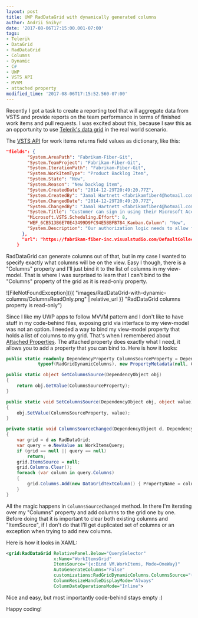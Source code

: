 ```yaml
---
layout: post
title: UWP RadDataGrid with dynamically generated columns
author: Andrii Snihyr
date: '2017-08-06T17:15:00.001-07:00'
tags:
- Telerik
- DataGrid
- RadDataGrid
- Columns
- Dynamic
- C#
- UWP
- VSTS API
- MVVM
- attached property
modified_time: '2017-08-06T17:15:52.560-07:00'
---
```

Recently I got a task to create a reporting tool that will aggregate data from VSTS and provide reports on the team performance in terms of finished work items and pull requests. I was excited about this, because I saw this as an opportunity to use [Telerik's data grid](http://docs.telerik.com/windows-universal/controls/raddatagrid/overview) in the real world scenario.
<!--more-->

The [VSTS API](https://www.visualstudio.com/en-us/docs/integrate/api/wit/work-items) for work items returns field values as dictionary, like this:
```json
"fields": {
        "System.AreaPath": "Fabrikam-Fiber-Git",
        "System.TeamProject": "Fabrikam-Fiber-Git",
        "System.IterationPath": "Fabrikam-Fiber-Git",
        "System.WorkItemType": "Product Backlog Item",
        "System.State": "New",
        "System.Reason": "New backlog item",
        "System.CreatedDate": "2014-12-29T20:49:20.77Z",
        "System.CreatedBy": "Jamal Hartnett <fabrikamfiber4@hotmail.com>",
        "System.ChangedDate": "2014-12-29T20:49:20.77Z",
        "System.ChangedBy": "Jamal Hartnett <fabrikamfiber4@hotmail.com>",
        "System.Title": "Customer can sign in using their Microsoft Account",
        "Microsoft.VSTS.Scheduling.Effort": 8,
        "WEF_6CB513B6E70E43499D9FC94E5BBFB784_Kanban.Column": "New",
        "System.Description": "Our authorization logic needs to allow for users with Microsoft accounts (formerly Live Ids) - http://msdn.microsoft.com/en-us/library/live/hh826547.aspx"
      },
      "url": "https://fabrikam-fiber-inc.visualstudio.com/DefaultCollection/_apis/wit/workItems/297"
    }
```

RadDataGrid can generate columns out of that, but in my case I wanted to specify exactly what columns will be on the view. Easy I though, there is a "Columns" property and I'll just bind it to the list of columns in my view-model. That is where I was surprised to learn that I can't bind to the "Columns" property of the grid as it is read-only property. 

![FileNotFoundException]({{ "images/RadDataGrid-with-dynamic-columns/ColumnsReadOnly.png" | relative_url }} "RadDataGrid columns property is read-only")

Since I like my UWP apps to follow MVVM pattern and I don't like to have stuff in my code-behind files, exposing grid via interface to my view-model was not an option. I needed a way to bind my view-model property that holds a list of columns to my grid.
That's when I remembered about [Attached Properties](https://docs.microsoft.com/en-us/windows/uwp/xaml-platform/custom-attached-properties). The attached property does exactly what I need, it allows you to add a property that you can bind to.
Here is how it looks:

```csharp
public static readonly DependencyProperty ColumnsSourceProperty = DependencyProperty.RegisterAttached("ColumnsSource", typeof(object),
            typeof(RadGridDynamicColumns), new PropertyMetadata(null, ColumnsSourceChanged));

public static object GetColumnsSource(DependencyObject obj)
{
    return obj.GetValue(ColumnsSourceProperty);
}

public static void SetColumnsSource(DependencyObject obj, object value)
{
    obj.SetValue(ColumnsSourceProperty, value);
}

private static void ColumnsSourceChanged(DependencyObject d, DependencyPropertyChangedEventArgs e)
{
    var grid = d as RadDataGrid;
    var query = e.NewValue as WorkItemsQuery;
    if (grid == null || query == null)
        return;
    grid.ItemsSource = null;
    grid.Columns.Clear();
    foreach (var column in query.Columns)
    {
        grid.Columns.Add(new DataGridTextColumn() { PropertyName = column.ReferenceName, Name = column.Name, Header = column.Name });
    }
}
```
All the magic happens in `ColumnsSourceChanged` method. In there I'm iterating over my "Columns" property and add columns to the grid one by one. Before doing that it is important to clear both existing columns and "ItemSource", if I don't do that I'll get duplicated set of columns or an exception when trying to add new columns.

Here is how it looks in XAML:

```xml
<grid:RadDataGrid RelativePanel.Below="QuerySelector"
                  x:Name="WorkItemsGrid"
                  ItemsSource="{x:Bind VM.WorkItems, Mode=OneWay}" 
                  AutoGenerateColumns="False"
                  customizations:RadGridDynamicColumns.ColumnsSource="{x:Bind VM.SelectedQuery, Mode=OneWay}"
                  ColumnResizeHandleDisplayMode="Always"
                  ColumnDataOperationsMode="Inline">
```
Nice and easy, but most importantly code-behind stays empty :)

Happy coding!